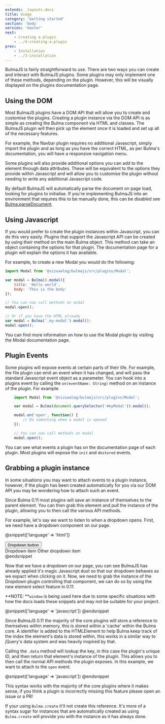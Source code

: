 ```yaml
---
extends: _layouts.docs
title: Usage
category: 'Getting started'
section: 'body'
version: 'master'
next:
    - Creating a plugin
    - ../4-creating-a-plugin
prev:
    - Installation
    - ../3-installation
---
```


BulmaJS is fairly straightforward to use. There are two ways you can create and interact with BulmaJS plugins. Some plugins may only implement one of these methods, depending on the plugin. However, this will be visually displayed on the plugins documentation page.

## Using the DOM
Most BulmaJS plugins have a DOM API that will allow you to create and customise the plugins. Creating a plugin instance via the DOM API is as simple as creating the Bulma component via HTML and classes. The BulmaJS plugin will then pick up the element once it is loaded and set up all of the necessary features.

For example, the Navbar plugin requires no additional Javascript, simply import the plugin and as long as you have the correct HTML, as per Bulma's documentation, you will have a responsive navigation menu.

Some plugins will also provide additional options you can add to the element through data attributes. These will be equivalent to the options they provide within Javascript and will allow you to customise the plugin without needing to write any additional Javascript code.

By default BulmaJS will automatically parse the document on page load, looking for plugins to initialise. If you're implementing BulmaJS into an environment that requires this to be manually done, this can be disabled see [Bulma.parseDocument](/docs/master/1-getting-started/5-core-api/#bulmaparsedocumentcontext-htmlelement-document).

## Using Javascript
If you would prefer to create the plugin instances within Javascript, you can do this very easily. Plugins that support the Javascript API can be created by using their method on the main Bulma object. This method can take an object containing the options for that plugin. The documentation page for a plugin will explain the options it has available.

For example, to create a new Modal you would do the following:

```javascript
import Modal from '@vizuaalog/bulmajs/src/plugins/Modal';

var modal = Bulma().modal({
    title: 'Hello world',
    body: 'This is the body'
});

// You can now call methods on modal
modal.open();

// Or if you have the HTML already
var modal = Bulma('.my-modal').modal();
modal.open();
```

You can find more information on how to use the Modal plugin by visiting the Modal documentation page.

## Plugin Events
Some plugins will expose events at certain parts of their life. For example, the file plugin can emit an event when it has changed, and will pass the standard Javascript event object as a parameter. You can hook into a plugins event by calling the `on(eventName: String)` method on an instance of the plugin. For example:

```javascript
    import Modal from '@vizuaalog/bulmajs/src/plugins/Modal';

    var modal = Bulma(document.querySelector('#myModal')).modal();

    modal.on('open', function() {
        // Do something when a modal is opened
    });

    // You can now call methods on modal
    modal.open();
```

You can see what events a plugin has on the documentation page of each plugin. Most plugins will expose the `init` and `destored` events.

## Grabbing a plugin instance
In some situations you may want to attach events to a plugin instance, however, if the plugin has been created automatically for you via our DOM API you may be wondering how to attach such an event.

Since Bulma 0.11 most plugins will save an instance of themselves to the parent element. You can then grab this element and pull the instance of the plugin, allowing you to then call the various API methods.

For example, let's say we want to listen to when a dropdown opens. First, we need have a dropdown component on our page.

@snippet(['language' => 'html'])
<div class="dropdown" id="grabbing-plugin-instance-example">
    <div class="dropdown-trigger">
        <button class="button" aria-haspopup="true" aria-controls="dropdown-menu">
        <span>Dropdown button</span>
        <span class="icon is-small">
            <i class="fas fa-angle-down" aria-hidden="true"></i>
        </span>
        </button>
    </div>
    <div class="dropdown-menu" id="dropdown-menu" role="menu">
        <div class="dropdown-content">
            <a class="dropdown-item">Dropdown item</a>
            <a class="dropdown-item">Other dropdown item</a>
        </div>
    </div>
</div>
@endsnippet

Now that we have a dropdown on our page, you can see BulmaJS has already applied it's magic Javascript dust so that our dropdown behaves as we expact when clicking on it. Now, we need to grab the instance of the Dropdown plugin controlling that component, we can do so by using the new element select feature in 0.11.

**NOTE: **`window` is being used here due to some specific situations with how the docs loads these snippets and may not be suitable for your project.

@snippet(['language' => 'javascript'])
    <script>
        window.addLoadScript(function() {
            //start
            window.dropdown = Bulma('#grabbing-plugin-instance-example').data('dropdown');
            //end
        });
    </script>
@endsnippet

Since BulmaJS 0.11 the majority of the core plugins will store a reference to themselves within memory, this is stored within a 'cache' within the Bulma core. A identifier is added to the HTMLElement to help Bulma keep track of the index the element's data is stored within, this works in a similar way to jQuery's data system and was heavily inspired by that.

Calling the `.data` method will lookup the key, in this case the plugin's unique ID, and then return that element's instance of the plugin. This allows you to then call the normal API methods the plugin exposes. In this example, we want to attach to the `open` event.

@snippet(['language' => 'javascript'])
    <script>
        window.addLoadScript(function() {
            //start
            window.dropdown.on('open', function() {
                alert('Magic!');
            });
            //end
        });
    </script>
@endsnippet

This syntax works with the majority of the core plugins where it makes sense, if you think a plugin is incorrectly missing this feature please open an issue or a PR!

If your using `Bulma.create` it'll not create this reference. It's more of a syntax sugar for instances that are automatically created as using `Bulma.create` will provide you with the instance as it has always done.